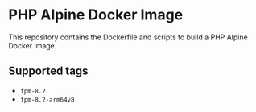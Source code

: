 # PHP Alpine Docker Image

This repository contains the Dockerfile and scripts to build a PHP Alpine Docker image.



## Supported tags
- `fpm-8.2`
- `fpm-8.2-arm64v8`
